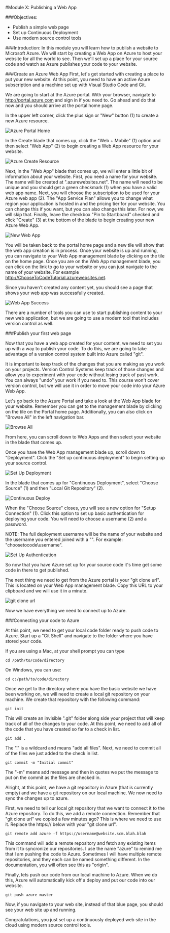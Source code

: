 ﻿#Module X: Publishing a Web App

###Objectives:
- Publish a simple web page
- Set up Continuous Deployment
- Use modern source control tools

###Introduction:
In this module you will learn how to publish a website to Microsoft Azure. We will start by creating a Web App on Azure to host your website for all the world to see. Then we'll set up a place for your source code and watch as Azure publishes your code to your website.
	
###Create an Azure Web App
First, let's get started with creating a place to put your new website. At this point, you need to have an active Azure subscription and a machine set up with Visual Studio Code and Git.

We are going to start at the Azure portal. With your browser, navigate to http://portal.azure.com and sign in if you need to. Go ahead and do that now and you should arrive at the portal home page.

In the upper left corner, click the plus sign or "New" button (1) to create a new Azure resource.

![Azure Portal Home](images/azure-portal-home.png?raw=true)

In the Create blade that comes up, click the "Web + Mobile" (1) option and then select "Web App" (2) to begin creating a Web App resource for your website.

![Azure Create Resource](images/azure-create-resource.png?raw=true)

Next, in the "Web App" blade that comes up, we will enter a little bit of information about your website. First, you need a name for your website. The name will be created at ".azurewebsites.net". The name will need to be unique and you should get a green checkmark (1) when you have a valid web app name. Next, you will choose the subscription to be used for your Azure web app (2). The "App Service Plan" allows you to change what region your application is hosted in and the pricing tier for your website. You can change this if you want, but you can also change this later. For now, we will skip that. Finally, leave the checkbox "Pin to Startboard" checked and click "Create" (3) at the bottom of the blade to begin creating your new Azure Web App.

![New Web App](images/new-web-app.png?raw=true)

You will be taken back to the portal home page and a new tile will show that the web app creation is in process. Once your website is up and running, you can navigate to your Web App management blade by clicking on the tile on the home page. Once you are on the Web App management blade, you can click on the link to go to your website or you can just navigate to the name of your website. For example http://ChooseToCodeTutorial.azurewebsites.net.

Since you haven't created any content yet, you should see a page that shows your web app was successfully created.

![Web App Success](images/web-app-success.png?raw=true)

There are a number of tools you can use to start publishing content to your new web application, but we are going to use a modern tool that includes version control as well.

###Publish your first web page

Now that you have a web app created for your content, we need to set you up with a way to publish your code. To do this, we are going to take advantage of a version control system built into Azure called "git".

It is important to keep track of the changes that you are making as you work on your projects. Version Control Systems keep track of those changes and allow you to experiment with your code without losing track of past work. You can always "undo" your work if you need to. This course won't cover version control, but we will use it in order to move your code into your Azure Web App.

Let's go back to the Azure Portal and take a look at the Web App blade for your website. Remember you can get to the management blade by clicking on the tile on the Portal home page. Additionally, you can also click on "Browse All" in the left navigation bar.

![Browse All](images/browse-all.png?raw=true)	

From here, you can scroll down to Web Apps and then select your website in the blade that comes up.

Once you have the Web App management blade up, scroll down to "Deployment". Click the "Set up continuous deployment" to begin setting up your source control.

![Set Up Deployment](images/set-up-deployment.png?raw=true)

In the blade that comes up for "Continuous Deployment", select "Choose Source" (1) and then "Local Git Repository" (2).

![Continuous Deploy](images/continuous-deploy.png?raw=true)

 When the "Choose Source" closes, you will see a new option for "Setup Connection" (1). Click this option to set up basic authentication for deploying your code. You will need to choose a username (2) and a password.

NOTE: The full deployment username will be the name of your website and the username you entered joined with a "\". For example: "choosetocode\username".

![Set Up Authentication](images/set-up-authentication.png?raw=true)

So now that you have Azure set up for your source code it's time get some code in there to get published.

The next thing we need to get from the Azure portal is your "git clone url". This is located on your Web App management blade. Copy this URL to your clipboard and we will use it in a minute.

![git clone url](images/git-clone-url.png?raw=true)

Now we have everything we need to connect up to Azure.

###Connecting your code to Azure

At this point, we need to get your local code folder ready to push code to Azure. Start up a "Git Shell" and navigate to the folder where you have stored your code.

If you are using a Mac, at your shell prompt you can type

````
cd /path/to/code/directory
````

On Windows, you can use:

````
cd c:/path/to/code/directory
````

Once we get to the directory where you have the basic website we have been working on, we will need to create a local git repository on your machine. We create that repository with the following command:

````
git init
````

This will create an invisible ".git" folder along side your project that will keep track of all of the changes to your code. At this point, we need to add all of the code that you have created so far to a check in list.

````
git add .
````

The "." is a wildcard and means "add all files". Next, we need to commit all of the files we just added to the check in list.

````
git commit -m "Initial commit"
````

The "-m" means add message and then in quotes we put the message to put on the commit as the files are checked in.

Alright, at this point, we have a git repository in Azure (that is currently empty) and we have a git repository on our local machine. We now need to sync the changes up to azure.

First, we need to tell our local git repository that we want to connect it to the Azure repository. To do this, we add a remote connection. Remember that "git clone url" we copied a few minutes ago? This is where we need to use it. Replace the https:// below with your "git clone url".

````
git remote add azure -f https://username@website.scm.blah.blah
````

This command will add a remote repository and fetch any existing items from it to syncronize our repositories. I use the name "azure" to remind me that I am pushing the code to Azure. Sometimes I will have multiple remote repositories, and they each can be named something different. In the documentation, you will often see this as "origin".

Finally, lets push our code from our local machine to Azure. When we do this, Azure will automatically kick off a deploy and put our code into our website.

````
git push azure master
````

Now, if you navigate to your web site, instead of that blue page, you should see your web site up and running. 

Congratulations, you just set up a continuously deployed web site in the cloud using modern source control tools.


